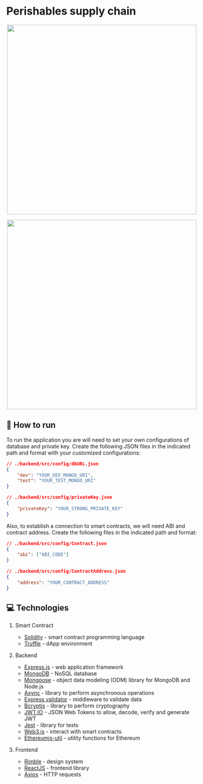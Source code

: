 # Perishables supply chain

<!-- [Flow chart](https://whimsical.com/N1irbVcNY3NVmQjospMB6d) -->

<p align="center">
  
<img src='https://res.cloudinary.com/lorransutter/image/upload/v1592088320/Perishables_supply_chain/Perishables_architecture.png' height=500/>

</p>

<p align="center">
  
<img src='https://res.cloudinary.com/lorransutter/image/upload/v1592088014/Perishables_supply_chain/Flow_chart.png' height=500/>

</p>

## :runner: How to run

To run the application you are will need to set your own configurations of database and private key. Create the following JSON files in the indicated path and format with your customized configurations:

```json
// ./backend/src/config/dbURL.json
{
    "dev": "YOUR_DEV_MONGO_URI",
    "test": "YOUR_TEST_MONGO_URI"
}
```

```json
// ./backend/src/config/privateKey.json
{
    "privateKey": "YOUR_STRONG_PRIVATE_KEY"
}
```

Also, to establish a connection to smart contracts, we will need ABI and contract address. Create the following files in the indicated path and format:

```json
// ./backend/src/config/Contract.json
{
    "abi": ["ABI_CODE"]
}
```

```json
// ./backend/src/config/ContractAddress.json
{
    "address": "YOUR_CONTRACT_ADDRESS"
}
```

<!-- ## :book: Resources -->

## :computer: Technologies

1. Smart Contract

   - [Solidity](https://solidity.readthedocs.io/) - smart contract programming language
   - [Truffle](https://www.trufflesuite.com/) - dApp environment

2. Backend

   - [Express.js](http://expressjs.com/) - web application framework
   - [MongoDB](https://www.mongodb.com/) - NoSQL database
   - [Mongoose](https://mongoosejs.com/) - object data modeling (ODM) library for MongoDB and Node.js
   - [Async](https://caolan.github.io/async/v3/) - library to perform asynchronous operations
   - [Express validator](https://express-validator.github.io/docs/) - middleware to validate data
   - [Bcryptjs](https://www.npmjs.com/package/bcryptjs) - library to perform cryptography
   - [JWT.IO](https://jwt.io/) - JSON Web Tokens to allow, decode, verify and generate JWT
   - [Jest](https://jestjs.io/) - library for tests
   - [Web3.js](https://web3js.readthedocs.io/) - interact with smart contracts
   - [Ethereumjs-util](https://www.npmjs.com/package/ethereumjs-util) - utility functions for Ethereum

3. Frontend
   - [Rimble](https://rimble.consensys.design/) - design system
   - [ReactJS](https://reactjs.org/) - frontend library
   - [Axios](https://www.npmjs.com/package/axios) - HTTP requests

